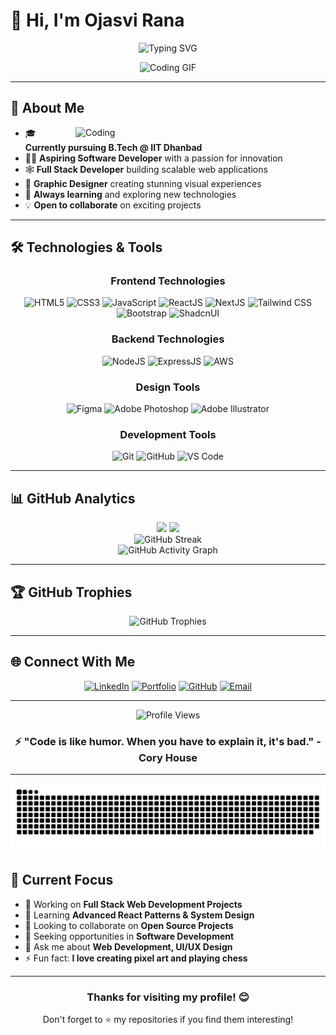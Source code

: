 # 👋 Hi, I'm Ojasvi Rana

<div align="center">
  <img src="https://readme-typing-svg.herokuapp.com?font=Fira+Code&pause=1000&color=58A6FF&center=true&vCenter=true&width=435&lines=Full+Stack+Developer;Graphic+Designer;IIT+Dhanbad+Student;Always+Learning+New+Things" alt="Typing SVG" />
</div>

<div align="center">
  
![Coding GIF](https://media.giphy.com/media/qgQUggAC3Pfv687qPC/giphy.gif)

</div>

---

## 🚀 About Me

<img align="right" alt="Coding" width="400" src="https://media.giphy.com/media/SWoSkN6DxTszqIKEqv/giphy.gif">

- 🎓 **Currently pursuing B.Tech @ IIT Dhanbad**
- 🧑‍💻 **Aspiring Software Developer** with a passion for innovation
- 🕸️ **Full Stack Developer** building scalable web applications
- 🎨 **Graphic Designer** creating stunning visual experiences
- 🌱 **Always learning** and exploring new technologies
- 💡 **Open to collaborate** on exciting projects

---

## 🛠️ Technologies & Tools

<div align="center">

### Frontend Technologies
![HTML5](https://img.shields.io/badge/-HTML5-E34F26?style=for-the-badge&logo=html5&logoColor=white)
![CSS3](https://img.shields.io/badge/-CSS3-1572B6?style=for-the-badge&logo=css3&logoColor=white)
![JavaScript](https://img.shields.io/badge/-JavaScript-F7DF1E?style=for-the-badge&logo=javascript&logoColor=black)
![ReactJS](https://img.shields.io/badge/-React-61DAFB?style=for-the-badge&logo=react&logoColor=black)
![NextJS](https://img.shields.io/badge/-Next.js-000000?style=for-the-badge&logo=next.js&logoColor=white)
![Tailwind CSS](https://img.shields.io/badge/-TailwindCSS-38B2AC?style=for-the-badge&logo=tailwind-css&logoColor=white)
![Bootstrap](https://img.shields.io/badge/-Bootstrap-563D7C?style=for-the-badge&logo=bootstrap&logoColor=white)
![ShadcnUI](https://img.shields.io/badge/-ShadcnUI-000000?style=for-the-badge&logo=vercel&logoColor=white)

### Backend Technologies
![NodeJS](https://img.shields.io/badge/-Node.js-339933?style=for-the-badge&logo=node.js&logoColor=white)
![ExpressJS](https://img.shields.io/badge/-Express.js-000000?style=for-the-badge&logo=express&logoColor=white)
![AWS](https://img.shields.io/badge/-AWS-232F3E?style=for-the-badge&logo=amazon-aws&logoColor=white)

### Design Tools
![Figma](https://img.shields.io/badge/-Figma-F24E1E?style=for-the-badge&logo=figma&logoColor=white)
![Adobe Photoshop](https://img.shields.io/badge/-Photoshop-31A8FF?style=for-the-badge&logo=adobe-photoshop&logoColor=white)
![Adobe Illustrator](https://img.shields.io/badge/-Illustrator-FF9A00?style=for-the-badge&logo=adobe-illustrator&logoColor=white)

### Development Tools
![Git](https://img.shields.io/badge/-Git-F05032?style=for-the-badge&logo=git&logoColor=white)
![GitHub](https://img.shields.io/badge/-GitHub-181717?style=for-the-badge&logo=github&logoColor=white)
![VS Code](https://img.shields.io/badge/-VS%20Code-007ACC?style=for-the-badge&logo=visual-studio-code&logoColor=white)

</div>

---

## 📊 GitHub Analytics

<div align="center">
  <img height="180em" src="https://github-readme-stats.vercel.app/api?username=ojasviranaiitism&show_icons=true&theme=tokyonight&include_all_commits=true&count_private=true"/>
  <img height="180em" src="https://github-readme-stats.vercel.app/api/top-langs/?username=ojasviranaiitism&layout=compact&langs_count=7&theme=tokyonight"/>
</div>

<div align="center">
  <img src="https://github-readme-streak-stats.herokuapp.com/?user=ojasviranaiitism&theme=tokyonight" alt="GitHub Streak" />
</div>

<div align="center">
  <img src="https://github-readme-activity-graph.vercel.app/graph?username=ojasviranaiitism&theme=tokyo-night&hide_border=true" alt="GitHub Activity Graph" />
</div>

---

## 🏆 GitHub Trophies

<div align="center">
  <img src="https://github-profile-trophy.vercel.app/?username=ojasviranaiitism&theme=tokyonight&no-frame=true&no-bg=false&margin-w=4" alt="GitHub Trophies" />
</div>

---

## 🌐 Connect With Me

<div align="center">

[![LinkedIn](https://img.shields.io/badge/-LinkedIn-0077B5?style=for-the-badge&logo=linkedin&logoColor=white)](https://www.linkedin.com/in/ojasvi-rana-iitism/)
[![Portfolio](https://img.shields.io/badge/-Portfolio-FF5722?style=for-the-badge&logo=firefox&logoColor=white)](https://ojsvportfolio.kesug.com/)
[![GitHub](https://img.shields.io/badge/-GitHub-181717?style=for-the-badge&logo=github&logoColor=white)](https://github.com/ojasviranaiitism)
[![Email](https://img.shields.io/badge/-Email-D14836?style=for-the-badge&logo=gmail&logoColor=white)](mailto:ojasviranaiitism@gmail.com)

</div>

---

<div align="center">
  <img src="https://komarev.com/ghpvc/?username=ojasviranaiitism&label=Profile%20views&color=0e75b6&style=flat" alt="Profile Views" />
</div>

<div align="center">
  
### ⚡ "Code is like humor. When you have to explain it, it's bad." - Cory House

</div>

---

<div align="center">
  <img src="https://raw.githubusercontent.com/Platane/snk/output/github-contribution-grid-snake.svg" alt="Snake eating contribution graph" />
</div>

## 🎯 Current Focus

- 🔭 Working on **Full Stack Web Development Projects**
- 🌱 Learning **Advanced React Patterns & System Design**
- 👯 Looking to collaborate on **Open Source Projects**
- 🤔 Seeking opportunities in **Software Development**
- 💬 Ask me about **Web Development, UI/UX Design**
- ⚡ Fun fact: **I love creating pixel art and playing chess**

---

<div align="center">
  <h3>Thanks for visiting my profile! 😊</h3>
  <p>Don't forget to ⭐ my repositories if you find them interesting!</p>
</div>
